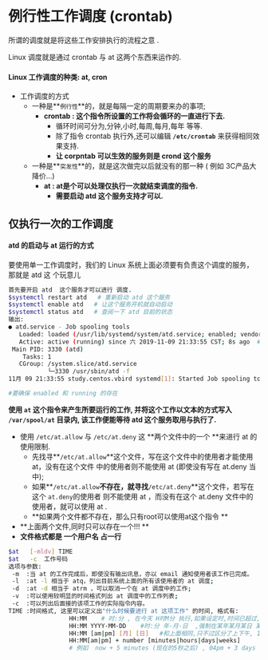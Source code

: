 # 例行性工作调度 (crontab)

所谓的调度就是将这些工作安排执行的流程之意 .

Linux 调度就是通过 crontab 与 at 这两个东西来运作的.



#### **Linux** 工作调度的种类: **at, cron** 

- 工作调度的方式 
  - 一种是**`例行性`**的，就是每隔一定的周期要来办的事项; 
    - **crontab :  这个指令所设置的工作将会循环的一直进行下去.**
      - 循环时间可分为,分钟,小时,每周,每月,每年 等等.
      - 除了指令 crontab 执行外,还可以编辑  **`/etc/crontab`** 来获得相同效果支持.
      - **让 corpntab 可以生效的服务则是  crond 这个服务**
  - 一种是**`突发性`**的，就是这次做完以后就没有的那一种 ( 例如 3C产品大降价...) 
    - **at :   at是个可以处理仅执行一次就结束调度的指令.**
      - **需要启动 atd 这个服务支持才可以.**



## 仅执行一次的工作调度 

#### **atd** 的启动与 **at** 运行的方式 

要使用单一工作调度时，我们的 Linux 系统上面必须要有负责这个调度的服务，那就是 atd 这 个玩意儿 

```bash
首先要开启 atd  这个服务才可以进行 调度.
$systemctl restart atd   # 重新启动 atd 这个服务
$systemctl enable atd   # 让这个服务开机就自动启动
$systemctl status atd   # 查阅一下 atd 目前的状态
输出:
● atd.service - Job spooling tools
   Loaded: loaded (/usr/lib/systemd/system/atd.service; enabled; vendor preset: enabled)           #enabled  代表了开机启动
   Active: active (running) since 六 2019-11-09 21:33:55 CST; 8s ago  #是否正在运行中(running 代表正在运行)
 Main PID: 3330 (atd)
    Tasks: 1
   CGroup: /system.slice/atd.service
           └─3330 /usr/sbin/atd -f
11月 09 21:33:55 study.centos.vbird systemd[1]: Started Job spooling tools.

#要确保 enabled 和 running 的存在
```

**使用 `at` 这个指令来产生所要运行的工作, 并将这个工作以文本的方式写入 `/var/spool/at` 目录内, 该工作便能等待 atd 这个服务取用与执行了.**

- 使用  `/etc/at.allow`  与  `/etc/at.deny`   这 **两个文件中的一个 **来进行 at  的使用限制.
  - 先找寻**`/etc/at.allow`**这个文件，写在这个文件中的使用者才能使用at，没有在这个文件 中的使用者则不能使用 at (即使没有写在 at.deny 当中); 
  - 如果**`/etc/at.allow`**不存在，就寻找**`/etc/at.deny`**这个文件，若写在这个 `at.deny`的使用者 则不能使用 at ，而没有在这个 at.deny 文件中的使用者，就可以使用 at . 
  - **如果两个文件都不存在，那么只有root可以使用at这个指令 **
- **上面两个文件,同时只可以存在一个!!! **  
- **文件格式都是  一个用户名 占一行**

```bash
$at   [-mldv] TIME
$at   -c  工作号码
选项与参数:
 -m  :当 at 的工作完成后，即使没有输出讯息，亦以 email 通知使用者该工作已完成。
 -l  :at -l 相当于 atq，列出目前系统上面的所有该使用者的 at 调度;
 -d  :at -d 相当于 atrm ，可以取消一个在 at 调度中的工作;
 -v  :可以使用较明显的时间格式列出 at 调度中的工作列表;
 -c  :可以列出后面接的该项工作的实际指令内容。
TIME :时间格式, 这里可以定义出"什么时候要进行 at 这项工作" 的时间, 格式有:
				 HH:MM    # 时:分 , 在今天 H时M分 执行,如果设定时,时间已超过,则明日 H时M分执行.
				 HH:MM YYYY-MM-DD    #时:分 年-月-日  ,强制在某年某月某日 某时 某分 执行.
				 HH:MM [am|pm] [月] [日]   #和上面相同,只不过区分了上下午, 12小时进制
				 HH:MM[am|pm] + number [minutes|hours|days|weeks]
				 # 例如  now + 5 minutes (现在的5秒之后) , 04pm + 3 days  (三天后的下午4点)
```



















